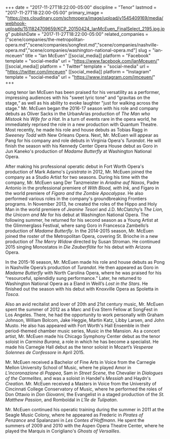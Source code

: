 +++
date = "2017-11-27T18:22:00-05:00"
discipline = "Tenor"
lastmod = "2017-11-27T18:22:00-05:00"
primary_image = "https://res.cloudinary.com/schmopera/image/upload/v1545409169/media/webhook-uploads/1511824709659/KCP_20150424_IanMcEuen_FinalSelect_2195.jpg.jpg"
publishDate = "2017-11-27T18:22:00-05:00"
related_companies = ["scene/companies/the-metropolitan-opera.md","scene/companies/songfest.md","scene/companies/nashville-opera.md","scene/companies/washington-national-opera.md"]
slug = "ian-mceuen"
title = "Ian McEuen"
[[social_media]]
platform = "Facebook"
template = "social-media"
url = "https://www.facebook.com/IanMceuen/"
[[social_media]]
platform = " Twitter"
template = "social-media"
url = "https://twitter.com/imceuen"
[[social_media]]
platform = "Instagram"
template = "social-media"
url = "https://www.instagram.com/imceuen/"
+++

oung tenor Ian McEuen has been praised for his versatility as a performer, impressing audiences with his "sweet lyric tone" and "gravitas on the stage,“ as well as his ability to evoke laughter "just for walking across the stage." Mr. McEuen began the 2016-17 season with his role and company debuts as Oliver Sacks in the UrbanArias production of *The Man who Mistook his Wife for a Hat*. In a turn of events rare in the opera world, he immediately reprised the role in a new production with Quantum Theatre. Most recently, he made his role and house debuts as Tobias Ragg in *Sweeney Todd* with New Orleans Opera. Next, Mr. McEuen will appear as Pang for his company and role debuts in Virginia Opera's *Turandot*. He will finish the season with his Kennedy Center Opera House debut as Goro in Jun Kaneko's production of *Madame Butterfly* at Washington National Opera.

After making his professional operatic debut in Fort Worth Opera's production of Mark Adamo's *Lysistrata* in 2012, Mr. McEuen joined the company as a Studio Artist for two seasons. During his time with the company, Mr. McEuen sang Der Tanzmeister in *Ariadne auf Naxos*, Padre Antonio in the professional premiere of *With Blood, with Ink*, and Figaro in the world premiere of *Figaro and the Zombie Apocalypse*. He also performed various roles in the company's groundbreaking Frontiers programs. In November 2013, he created the roles of the Hippo and Holy Man in the world premiere of *Jeanine Tesori* and J.D. McClatchy’s *The Lion, the Unicorn and Me* for his debut at Washington National Opera. The following summer, he returned for his second season as a Young Artist at the Glimmerglass Festival, where sang Goro in Francesca Zambello’s production of *Madame Butterfly*. In the 2014-2015 season, Mr. McEuen joined the roster of the Metropolitan Opera, covering St. Brioche in a new production of *The Merry Widow* directed by Susan Stroman. He continued 2015 singing Monostatos in *Die Zauberflöte* for his debut with Arizona Opera.

In the 2015-16 season, Mr. McEuen made his role and house debuts as Pong in Nashville Opera’s production of *Turandot*. He then appeared as Goro in *Madame Butterfly* with North Carolina Opera, where he was praised for his “resourceful, splendidly sung performance.”  Later, he returned to Washington National Opera as a Eland in Weill’s *Lost in the Stars*. He finished out the season with his debut with Knoxville Opera as Spoletta in *Tosca*.

Also an avid recitalist and lover of 20th and 21st century music, Mr. McEuen spent the summer of 2012 as a Marc and Eva Stern Fellow at SongFest in Los Angeles. There, he had the opportunity to work personally with Graham Johnson, William Bolcom, Jake Heggie, Martin Katz, Libby Larsen, and John Musto. He also has appeared with Fort Worth's Hall Ensemble in their period-themed chamber music series, Music in the Mansion. As a concert artist, Mr. McEuen made his Chicago Symphony Center debut as the tenor soloist in *Carmina Burana*, a role in which he has become a specialist. He made his Carnegie Hall debut as the tenor soloist in Mozart’s *Vesperae Solennes de Confessore* in April 2015.

Mr. McEuen received a Bachelor of Fine Arts in Voice from the Carnegie Mellon University School of Music, where he played Amor in *L'incoronazione di Poppea*, Sam in *Street Scene*, the Chevalier in *Dialogues of the Carmelites*, and was a soloist in Handel's *Messiah* and Haydn's *Creation*. Mr. McEuen received a Masters in Voice from the University of Cincinnati College Conservatory of Music, where he performed the roles of Don Ottavio in *Don Giovanni*, the Evangelist in a staged production of the *St. Matthew Passion*, and Romboïdal in *L'île de Tulipatan*.

Mr. McEuen continued his operatic training during the summer in 2011 at the Seagle Music Colony, where he appeared as Frederic in *Pirates of Penzance* and Spalanzani in *Les Contes d'Hoffmann*. He spent the summers of 2009 and 2010 with the Aspen Opera Theatre Center, where he played the Marquis in Corigliano's *Ghosts of Versailles*.
